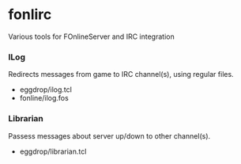 fonlirc
=======
Various tools for FOnlineServer and IRC integration

### ILog ###
Redirects messages from game to IRC channel(s), using regular files.
* eggdrop/ilog.tcl
* fonline/ilog.fos

### Librarian ###
Passess messages about server up/down to other channel(s).
* eggdrop/librarian.tcl
